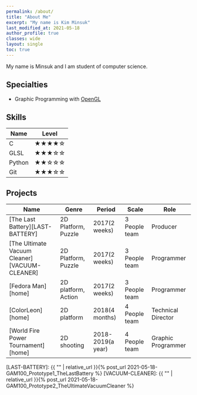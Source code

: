 ```yaml
---
permalink: /about/
title: "About Me"
excerpt: "My name is Kim Minsuk"
last_modified_at: 2021-05-18
author_profile: true
classes: wide
layout: single
toc: true
---
```

My name is Minsuk and I am student of computer science.

## Specialties
- Graphic Programming with [OpenGL](https://www.opengl.org/)

## Skills

| Name                                        | Level                                           |
| ------------------------------------------- | ----------------------------------------------- |
| C | ★★★★☆ |
| GLSL | ★★★☆☆ |
| Python | ★★☆☆☆ |
| Git | ★★★☆☆ |

## Projects

| Name                       | Genre                 | Period            | Scale        | Role           |
| -------------------------- | --------------------- | ----------------- | ------------ | -------------- |
| [The Last Battery][LAST-BATTERY] | 2D Platform, Puzzle | 2017(2 weeks) | 3 People team | Producer
| [The Ultimate Vacuum Cleaner][VACUUM-CLEANER] | 2D Platform, Puzzle | 2017(2 weeks) | 3 People team | Programmer
| [Fedora Man][home] | 2D platform, Action | 2017(2 weeks) | 3 People team | Programmer
| [ColorLeon][home] | 2D platform | 2018(4 months) | 4 People team | Technical Director
| [World Fire Power Tournament][home] | 2D shooting | 2018-2019(a year) | 4 People team | Graphic Programmer

[LAST-BATTERY]: {{ "" | relative_url }}{% post_url 2021-05-18-GAM100_Prototype1_TheLastBattery %}
[VACUUM-CLEANER]: {{ "" | relative_url }}{% post_url 2021-05-18-GAM100_Prototype2_TheUltimateVacuumCleaner %}